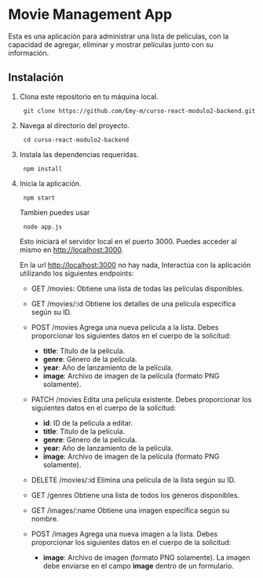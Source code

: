 # Movie Management App

Esta es una aplicación para administrar una lista de películas, con la capacidad de agregar, eliminar y mostrar películas junto con su información.

## Instalación

1. Clona este repositorio en tu máquina local.

   ```shell
    git clone https://github.com/Emy-m/curso-react-modulo2-backend.git
   ```

2. Navega al directorio del proyecto.

   ```shell
    cd curso-react-modulo2-backend
   ```

3. Instala las dependencias requeridas.

   ```shell
    npm install
   ```

4. Inicia la aplicación.

   ```shell
    npm start
   ```

   Tambien puedes usar

   ```shell
    node app.js
   ```

   Esto iniciará el servidor local en el puerto 3000. Puedes acceder al mismo en [http://localhost:3000](http://localhost:3000).

   En la url [http://localhost:3000](http://localhost:3000) no hay nada, Interactúa con la aplicación utilizando los siguientes endpoints:

   - GET /movies: Obtiene una lista de todas las películas disponibles.

   - GET /movies/:id Obtiene los detalles de una película específica según su ID.
   - POST /movies Agrega una nueva película a la lista. Debes proporcionar los siguientes datos en el cuerpo de la solicitud:
     - **title**: Título de la película.
     - **genre**: Género de la película.
     - **year**: Año de lanzamiento de la película.
     - **image**: Archivo de imagen de la película (formato PNG solamente).
   - PATCH /movies Edita una película existente. Debes proporcionar los siguientes datos en el cuerpo de la solicitud:
     - **id**: ID de la película a editar.
     - **title**: Título de la película.
     - **genre**: Género de la película.
     - **year**: Año de lanzamiento de la película.
     - **image**: Archivo de imagen de la película (formato PNG solamente).
   - DELETE /movies/:id Elimina una película de la lista según su ID.
   - GET /genres Obtiene una lista de todos los géneros disponibles.
   - GET /images/:name Obtiene una imagen específica según su nombre.
   - POST /images Agrega una nueva imagen a la lista. Debes proporcionar los siguientes datos en el cuerpo de la solicitud:
     - **image**: Archivo de imagen (formato PNG solamente). La imagen debe enviarse en el campo **image** dentro de un formulario.

